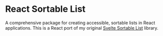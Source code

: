 # React Sortable List

A comprehensive package for creating accessible, sortable lists in React applications. This is a React port of my original [Svelte Sortable List](https://github.com/rodrigodagostino/svelte-sortable-list) library.
